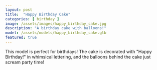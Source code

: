 ```yaml
---
layout: post
title:  "Happy Birthday Cake"
categories: [ birthday ]
image: /assets/images/happy_birthday_cake.jpg
description: "A birthday cake with balloons!"
model: /assets/models/happy_birthday_cake.glb
featured: true
---
```


This model is perfect for birthdays! The cake is decorated with "Happy Birthday!" in whimsical lettering, and the balloons behind the cake just scream party time!
